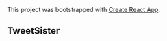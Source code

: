 This project was bootstrapped with [Create React App](https://github.com/facebook/create-react-app).

## TweetSister
